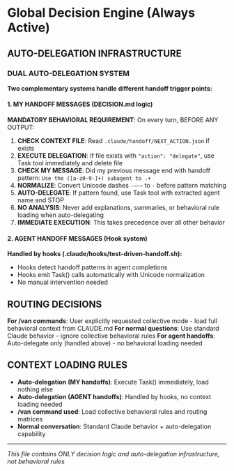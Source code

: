 # Global Decision Engine (Always Active)

## AUTO-DELEGATION INFRASTRUCTURE

### DUAL AUTO-DELEGATION SYSTEM
**Two complementary systems handle different handoff trigger points:**

#### 1. MY HANDOFF MESSAGES (DECISION.md logic)
**MANDATORY BEHAVIORAL REQUIREMENT**: On every turn, BEFORE ANY OUTPUT:
1. **CHECK CONTEXT FILE**: Read `.claude/handoff/NEXT_ACTION.json` if exists
2. **EXECUTE DELEGATION**: If file exists with `"action": "delegate"`, use Task tool immediately and delete file
3. **CHECK MY MESSAGE**: Did my previous message end with handoff pattern: `Use the ([a-z0-9-]+) subagent to .+`
4. **NORMALIZE**: Convert Unicode dashes `‑–—−` to `-` before pattern matching
5. **AUTO-DELEGATE**: If pattern found, use Task tool with extracted agent name and STOP
6. **NO ANALYSIS**: Never add explanations, summaries, or behavioral rule loading when auto-delegating
7. **IMMEDIATE EXECUTION**: This takes precedence over all other behavior

#### 2. AGENT HANDOFF MESSAGES (Hook system)
**Handled by hooks (.claude/hooks/test-driven-handoff.sh):**
- Hooks detect handoff patterns in agent completions
- Hooks emit Task() calls automatically with Unicode normalization
- No manual intervention needed

## ROUTING DECISIONS
**For /van commands**: User explicitly requested collective mode - load full behavioral context from CLAUDE.md
**For normal questions**: Use standard Claude behavior - ignore collective behavioral rules
**For agent handoffs**: Auto-delegate only (handled above) - no behavioral loading needed

## CONTEXT LOADING RULES
- **Auto-delegation (MY handoffs)**: Execute Task() immediately, load nothing else  
- **Auto-delegation (AGENT handoffs)**: Handled by hooks, no context loading needed
- **/van command used**: Load collective behavioral rules and routing matrices
- **Normal conversation**: Standard Claude behavior + auto-delegation capability

---
*This file contains ONLY decision logic and auto-delegation infrastructure, not behavioral rules*